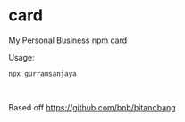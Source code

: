 # card
My Personal Business npm card 

Usage: 
```shell
npx gurramsanjaya
```
<br/>

Based off https://github.com/bnb/bitandbang
